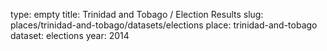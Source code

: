 type: empty
title: Trinidad and Tobago / Election Results
slug: places/trinidad-and-tobago/datasets/elections
place: trinidad-and-tobago
dataset: elections
year: 2014
